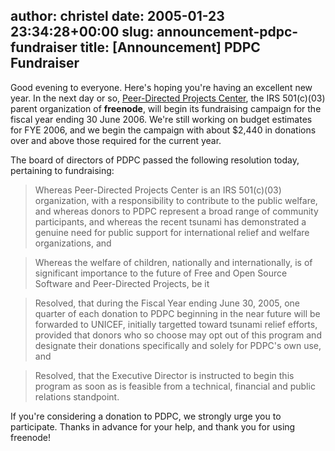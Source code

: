 author: christel
date: 2005-01-23 23:34:28+00:00
slug: announcement-pdpc-fundraiser
title: [Announcement] PDPC Fundraiser
---

Good evening to everyone.  Here's hoping  you're having an excellent new year.
In the next day or so,  [Peer-Directed Projects
Center](http://freenode.net/pdpc.shtml),  the IRS 501(c)(03) parent
organization of **freenode**, will begin its fundraising campaign for the
fiscal year ending 30 June 2006.  We're still working on budget estimates for
FYE 2006, and we begin the campaign with about $2,440 in donations over and
above those required for the current year.

The board of directors of PDPC passed the following resolution today,
pertaining to fundraising:

> Whereas Peer-Directed Projects Center is an IRS 501(c)(03) organization,
> with a responsibility to contribute to the public welfare, and whereas
> donors to PDPC represent a broad range of community participants, and
> whereas the recent tsunami has demonstrated a genuine need for public
> support for international relief and welfare organizations, and

> Whereas the welfare of children, nationally and internationally, is of
> significant importance to the future of Free and Open Source Software and
> Peer-Directed Projects, be it

> Resolved, that during the Fiscal Year ending June 30, 2005, one quarter of
> each donation to PDPC beginning in the near future will be forwarded to
> UNICEF, initially targetted toward tsunami relief efforts, provided that
> donors who so choose may opt out of this program and designate their
> donations specifically and solely for PDPC's own use, and

> Resolved, that the Executive Director is instructed to begin this program as
> soon as is feasible from a technical, financial and public relations
> standpoint.

If you're considering a donation to PDPC, we strongly urge you to participate.
Thanks in advance for your help, and thank you for using freenode!
